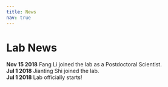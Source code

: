 ```yaml
---
title: News
nav: true
---
```


# Lab News

**Nov 15 2018**  Fang Li joined the lab as a Postdoctoral Scientist.  
**Jul 1 2018**   Jianting Shi joined the lab.  
**Jul 1 2018**   Lab officially starts!
